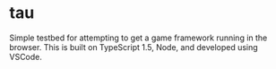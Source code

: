 # tau

Simple testbed for attempting to get a game framework running in the browser. This is built on TypeScript 1.5, Node, and developed using VSCode.
